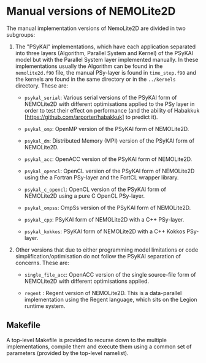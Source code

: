 # Manual versions of NEMOLite2D #

The manual implementation versions of NemoLite2D are divided in two subgroups:

1. The "PSyKAl" implementations, which have each application separated into
three layers (Algorithm, Parallel System and Kernel) of the PSyKAl model but
with the Parallel System layer implemented manually.
In these implementations usually the Algorithm can be found in the
`nemolite2d.f90` file, the manual PSy-layer is found in `time_step.f90` and
the kernels are found in the same directory or in the `../kernels` directory.
These are:

    - `psykal_serial`: Various serial versions of the PSyKAl form of
    NEMOLite2D with different optimisations applied to the PSy layer in order
    to test their effect on performance (and the ability of Habakkuk
    [https://github.com/arporter/habakkuk] to predict it).

    - `psykal_omp`: OpenMP version of the PSyKAl form of NEMOLite2D.

    - `psykal_dm`: Distributed Memory (MPI) version of the PSyKAl form of
    NEMOLite2D.

    - `psykal_acc`: OpenACC version of the PSyKAl form of NEMOLite2D.

    - `psykal_opencl`: OpenCL version of the PSyKAl form of NEMOLite2D using
    the a Fortran PSy-layer and the FortCL wrapper library.

    - `psykal_c_opencl`: OpenCL version of the PSyKAl form of NEMOLite2D using
    a pure C OpenCL PSy-layer.

    - `psykal_ompss`: OmpSs version of the PSyKAl form of NEMOLite2D.

    - `psykal_cpp`: PSyKAl form of NEMOLite2D with a C++ PSy-layer.

    - `psykal_kokkos`: PSyKAl form of NEMOLite2D with a C++ Kokkos PSy-layer.


2. Other versions that due to either programming model limitations or code
simplification/optimisation do not follow the PSyKAl separation of
concerns. These are:

    - `single_file_acc`: OpenACC version of the single source-file form of
    NEMOLite2D with different optimisations applied.
    
    - `regent` : Regent version of NEMOLite2D. This is a data-parallel
    implementation using the Regent language, which sits on the Legion
    runtime system.

## Makefile ##
A top-level Makefile is provided to recurse down to the multiple
implementations, compile them and execute them using a common set of
parameters (provided by the top-level namelist).
